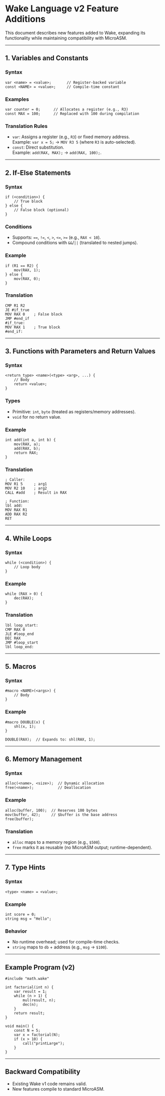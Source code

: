 # Wake Language v2 Feature Additions

This document describes new features added to Wake, expanding its functionality while maintaining compatibility with MicroASM.

---

## 1. Variables and Constants
### Syntax
```wake
var <name> = <value>;       // Register-backed variable
const <NAME> = <value>;     // Compile-time constant
```
### Examples
```wake
var counter = 0;      // Allocates a register (e.g., R3)
const MAX = 100;      // Replaced with 100 during compilation
```
### Translation Rules
- `var`: Assigns a register (e.g., `R3`) or fixed memory address.  
  Example: `var x = 5;` → `MOV R3 5` (where `R3` is auto-selected).  
- `const`: Direct substitution.  
  Example: `add(RAX, MAX);` → `add(RAX, 100);`.

---

## 2. If-Else Statements
### Syntax
```wake
if (<condition>) {
    // True block
} else {
    // False block (optional)
}
```
### Conditions
- Supports: `==`, `!=`, `<`, `>`, `<=`, `>=` (e.g., `RAX < 10`).  
- Compound conditions with `&&`/`||` (translated to nested jumps).  

### Example
```wake
if (R1 == R2) {
    mov(RAX, 1);
} else {
    mov(RAX, 0);
}
```
### Translation
```masm
CMP R1 R2
JE #if_true
MOV RAX 0    ; False block
JMP #end_if
#if_true:
MOV RAX 1    ; True block
#end_if:
```

---

## 3. Functions with Parameters and Return Values
### Syntax
```wake
<return_type> <name>(<type> <arg>, ...) {
    // Body
    return <value>;
}
```
### Types
- Primitive: `int`, `byte` (treated as registers/memory addresses).  
- `void` for no return value.  

### Example
```wake
int add(int a, int b) {
    mov(RAX, a);
    add(RAX, b);
    return RAX;
}
```
### Translation
```masm
; Caller:
MOV R1 5     ; arg1
MOV R2 10    ; arg2
CALL #add    ; Result in RAX

; Function:
lbl add:
MOV RAX R1
ADD RAX R2
RET
```

---

## 4. While Loops
### Syntax
```wake
while (<condition>) {
    // Loop body
}
```
### Example
```wake
while (RAX > 0) {
    dec(RAX);
}
```
### Translation
```masm
lbl loop_start:
CMP RAX 0
JLE #loop_end
DEC RAX
JMP #loop_start
lbl loop_end:
```

---

## 5. Macros
### Syntax
```wake
#macro <NAME>(<args>) {
    // Body
}
```
### Example
```wake
#macro DOUBLE(x) {
    shl(x, 1);
}

DOUBLE(RAX);  // Expands to: shl(RAX, 1);
```

---

## 6. Memory Management
### Syntax
```wake
alloc(<name>, <size>);  // Dynamic allocation
free(<name>);           // Deallocation
```
### Example
```wake
alloc(buffer, 100);  // Reserves 100 bytes
mov(buffer, 42);     // $buffer is the base address
free(buffer);
```
### Translation
- `alloc` maps to a memory region (e.g., `$500`).  
- `free` marks it as reusable (no MicroASM output; runtime-dependent).  

---

## 7. Type Hints
### Syntax
```wake
<type> <name> = <value>;
```
### Example
```wake
int score = 0;
string msg = "Hello";
```
### Behavior
- No runtime overhead; used for compile-time checks.  
- `string` maps to `db` + address (e.g., `msg` → `$100`).  

---

## Example Program (v2)
```wake
#include "math.wake"

int factorial(int n) {
    var result = 1;
    while (n > 1) {
        mul(result, n);
        dec(n);
    }
    return result;
}

void main() {
    const N = 5;
    var x = factorial(N);
    if (x > 10) {
        call("printLarge");
    }
}
```

---

## Backward Compatibility
- Existing Wake v1 code remains valid.  
- New features compile to standard MicroASM.  

